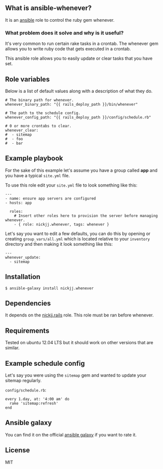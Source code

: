 ## What is ansible-whenever?

It is an [ansible](http://www.ansible.com/home) role to control the ruby gem whenever.

### What problem does it solve and why is it useful?

It's very common to run certain rake tasks in a crontab. The whenever gem allows you to write ruby code that gets executed in a crontab.

This ansible role allows you to easily update or clear tasks that you have set.

## Role variables

Below is a list of default values along with a description of what they do.

```
# The binary path for whenever.
whenever_binary_path: "{{ rails_deploy_path }}/bin/whenever"

# The path to the schedule config.
whenever_config_path: "{{ rails_deploy_path }}/config/schedule.rb"

# 0 or more crontabs to clear.
whenever_clear:
#  - sitemap
#  - foo
#  - bar
```

## Example playbook

For the sake of this example let's assume you have a group called **app** and you have a typical `site.yml` file.

To use this role edit your `site.yml` file to look something like this:

```
---
- name: ensure app servers are configured
- hosts: app

  roles:
    # Insert other roles here to provision the server before managing whenever.
    - { role: nickjj.whenever, tags: whenever }
```

Let's say you want to edit a few defaults, you can do this by opening or creating `group_vars/all.yml` which is located relative to your `inventory` directory and then making it look something like this:

```
---
whenever_update:
  - sitemap
```

## Installation

`$ ansible-galaxy install nickjj.whenever`

## Dependencies

It depends on the [nickjj.rails](https://github.com/nickjj/ansible-rails) role. This role must be ran before whenever.

## Requirements

Tested on ubuntu 12.04 LTS but it should work on other versions that are similar.

## Example schedule config

Let's say you were using the `sitemap` gem and wanted to update your sitemap regularly.

`config/schedule.rb`:

```
every 1.day, at: '4:00 am' do
  rake 'sitemap:refresh'
end
```

## Ansible galaxy

You can find it on the official [ansible galaxy](https://galaxy.ansible.com/list#/roles/958) if you want to rate it.

## License

MIT